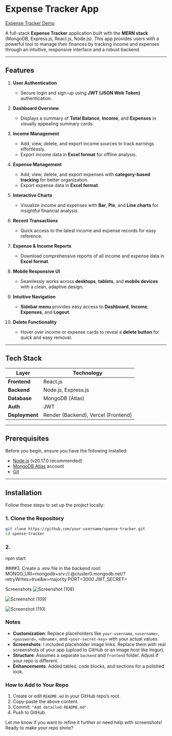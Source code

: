 # Expense Tracker App

[Expense Tracker Demo](https://xpense-tracks-with-me.vercel.app/) 

A full-stack **Expense Tracker** application built with the **MERN stack** (MongoDB, Express.js, React.js, Node.js). This app provides users with a powerful tool to manage their finances by tracking income and expenses through an intuitive, responsive interface and a robust backend.

---

## Features

1. **User Authentication**
   - Secure login and sign-up using **JWT (JSON Web Token)** authentication.

2. **Dashboard Overview**
   - Displays a summary of **Total Balance**, **Income**, and **Expenses** in visually appealing summary cards.

3. **Income Management**
   - Add, view, delete, and export income sources to track earnings effortlessly.
   - Export income data in **Excel format** for offline analysis.

4. **Expense Management**
   - Add, view, delete, and export expenses with **category-based tracking** for better organization.
   - Export expense data in **Excel format**.

5. **Interactive Charts**
   - Visualize income and expenses with **Bar**, **Pie**, and **Line charts** for insightful financial analysis.

6. **Recent Transactions**
   - Quick access to the latest income and expense records for easy reference.

7. **Expense & Income Reports**
   - Download comprehensive reports of all income and expense data in **Excel format**.

8. **Mobile Responsive UI**
   - Seamlessly works across **desktops**, **tablets**, and **mobile devices** with a clean, adaptive design.

9. **Intuitive Navigation**
   - **Sidebar menu** provides easy access to **Dashboard**, **Income**, **Expenses**, and **Logout**.

10. **Delete Functionality**
    - Hover over income or expense cards to reveal a **delete button** for quick and easy removal.

---

## Tech Stack

| Layer         | Technology         |
|---------------|--------------------|
| **Frontend**  | React.js           |
| **Backend**   | Node.js, Express.js|
| **Database**  | MongoDB (Atlas)    |
| **Auth**      | JWT                |
| **Deployment**| Render (Backend), Vercel (Frontend) |

---

## Prerequisites

Before you begin, ensure you have the following installed:
- [Node.js](https://nodejs.org/) (v20.17.0 recommended)
- [MongoDB Atlas](https://www.mongodb.com/cloud/atlas) account
- [Git](https://git-scm.com/)

---

## Installation

Follow these steps to set up the project locally:

### 1. Clone the Repository
```bash
git clone https://github.com/your-username/xpense-tracker.git
cd xpense-tracker
```
### 2. 
   npm start


####3. Create a .env file in the backend root:
MONGO_URI=mongodb+srv://<username>:<password>@cluster0.mongodb.net/<dbname>?retryWrites=true&w=majority
PORT=3000
JWT_SECRET=<your-secret-key>


Screenshots
![Screenshot (108)](https://github.com/user-attachments/assets/3227f2ab-6db6-469f-b7d8-56a757111899)



![Screenshot (109)](https://github.com/user-attachments/assets/c0988b95-7a3b-4316-aaa7-048317efcfd2)



![Screenshot (110)](https://github.com/user-attachments/assets/975f1f68-c150-48a1-8f12-f90013779ac0)






### Notes
- **Customization**: Replace placeholders like `your-username`, `<username>`, `<password>`, `<dbname>`, and `<your-secret-key>` with your actual values.
- **Screenshots**: I included placeholder image links. Replace them with real screenshots of your app (upload to GitHub or an image host like Imgur).
- **Structure**: Assumes a separate `backend` and `frontend` folder. Adjust if your repo is different.
- **Enhancements**: Added tables, code blocks, and sections for a polished look.

### How to Add to Your Repo
1. Create or edit `README.md` in your GitHub repo’s root.
2. Copy-paste the above content.
3. Commit: `"Add detailed README.md"`.
4. Push to GitHub.

Let me know if you want to refine it further or need help with screenshots! Ready to make your repo shine?

